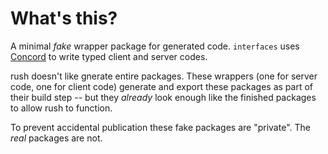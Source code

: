 # What's this?

A minimal *fake* wrapper package for generated code.  `interfaces`
uses [Concord](https://github.com/concord) to write typed client and
server codes.

rush doesn't like gnerate entire packages.  These wrappers (one for
server code, one for client code) generate and export these packages
as part of their build step -- but they _already_ look enough like the
finished packages to allow rush to function.

To prevent accidental publication these fake packages are "private".
The *real* packages are not.

